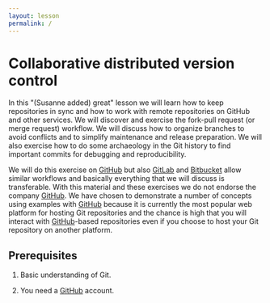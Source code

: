 ```yaml
---
layout: lesson
permalink: /
---
```


# Collaborative distributed version control

In this "(Susanne added) great" lesson we will learn how to keep repositories in sync and how to work
with remote repositories on GitHub and other services. We will discover and
exercise the fork-pull request (or merge request) workflow. We will discuss how
to organize branches to avoid conflicts and to simplify maintenance and release
preparation.  We will also exercise how to do some archaeology in the Git
history to find important commits for debugging and reproducibility.

We will do this exercise on [GitHub](https://github.com) but also
[GitLab](https://gitlab.com) and [Bitbucket](https://bitbucket.org) allow
similar workflows and basically everything that we will discuss is transferable. With
this material and these exercises we do not endorse the company
[GitHub](https://github.com). We have chosen to demonstrate a number of
concepts using examples with [GitHub](https://github.com) because it is
currently the most popular web platform for hosting Git repositories and the chance is high
that you will interact with [GitHub](https://github.com)-based repositories even if you
choose to host your Git repository on another platform.


## Prerequisites

1. Basic understanding of Git.

2. You need a [GitHub](https://github.com) account.
